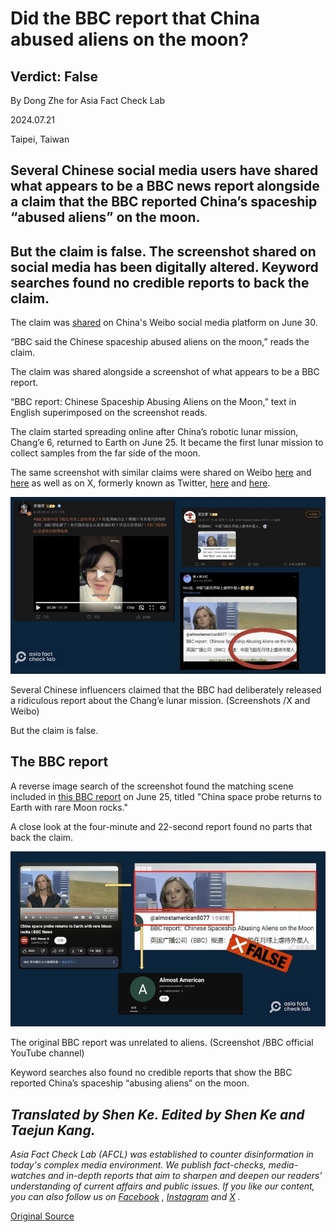 # Did the BBC report that China abused aliens on the moon?

## Verdict: False

By Dong Zhe for Asia Fact Check Lab

2024.07.21

Taipei, Taiwan

## Several Chinese social media users have shared what appears to be a BBC news report alongside a claim that the BBC reported China’s spaceship “abused aliens” on the moon.

## But the claim is false. The screenshot shared on social media has been digitally altered. Keyword searches found no credible reports to back the claim.

The claim was [shared](https://archive.ph/zVM5a) on China's Weibo social media platform on June 30.

“BBC said the Chinese spaceship abused aliens on the moon,” reads the claim.

The claim was shared alongside a screenshot of what appears to be a BBC report.

“BBC report: Chinese Spaceship Abusing Aliens on the Moon,” text in English superimposed on the screenshot reads.

The claim started spreading online after China’s robotic lunar mission, Chang’e 6, returned to Earth on June 25. It became the first lunar mission to collect samples from the far side of the moon.

The same screenshot with similar claims were shared on Weibo [here](https://archive.ph/qnCr1) and [here](https://weibo.com/2178514797/OkUF2quc8) as well as on X, formerly known as Twitter, [here](https://www.ghostarchive.org/archive/Kxdxw) and [here](https://ghostarchive.org/archive/FK524).

![1 (3).png](images/PDBVWM25L2EVQPCLUV6OHWRQDI.png)

Several Chinese influencers claimed that the BBC had deliberately released a ridiculous report about the Chang’e lunar mission. (Screenshots /X and Weibo)

But the claim is false.

## The BBC report

A reverse image search of the screenshot found the matching scene included in [this BBC report](https://www.youtube.com/watch?v=BE0__sdPCH8) on June 25, titled "China space probe returns to Earth with rare Moon rocks."

A close look at the four-minute and 22-second report found no parts that back the claim.

![2 (1).png](images/YFEZKXSXMCDAHEW4PVX2YX7G4U.png)

The original BBC report was unrelated to aliens. (Screenshot /BBC official YouTube channel)

Keyword searches also found no credible reports that show the BBC reported China’s spaceship “abusing aliens” on the moon.

## *Translated by Shen Ke. Edited by Shen Ke and Taejun Kang.*

*Asia Fact Check Lab (AFCL) was established to counter disinformation in today's complex media environment. We publish fact-checks, media-watches and in-depth reports that aim to sharpen and deepen our readers' understanding of current affairs and public issues. If you like our content, you can also follow us on*   [*Facebook*](https://www.facebook.com/asiafactchecklabcn)  *,*   [*Instagram*](https://www.instagram.com/asiafactchecklab/)   *and*   [*X*](https://twitter.com/AFCL_eng)  *.*



[Original Source](https://www.rfa.org/english/news/afcl/afcl-china-alien-abuse-07212024225756.html)